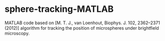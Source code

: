 # sphere-tracking-MATLAB
MATLAB code based on [M. T. J., van Loenhout, Biophys. J. 102, 2362–2371 (2012)] algorithm for tracking the position of microspheres under brightfield microscopy.
